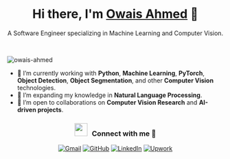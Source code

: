 <h1 align="center"> Hi there, I'm <a href="https://www.linkedin.com/in/owaisahmed/" target="blank">Owais Ahmed</a> 👋</h1> 
<p align="center"> A Software Engineer specializing in Machine Learning and Computer Vision. </p>
<br>

<p align="left"> <img src="https://komarev.com/ghpvc/?username=owaisahmed&label=Profile%20views&color=0e75b6&style=flat" alt="owais-ahmed" /> </p>

- 🔭 I’m currently working with **Python**, **Machine Learning**, **PyTorch**, **Object Detection**, **Object Segmentation**, and other **Computer Vision** technologies.
- 🌱 I’m expanding my knowledge in **Natural Language Processing**.
- 👯 I’m open to collaborations on **Computer Vision Research** and **AI-driven projects**.

<h3 align="center" > <img src="https://media.giphy.com/media/iY8CRBdQXODJSCERIr/giphy.gif" width="30" height="30" style="margin-right: 10px;">Connect with me 🤝 </h3>

<p align="center">
  <a href="mailto:owaisahmed142002@gmail.com"><img src="https://img.icons8.com/bubbles/50/000000/gmail.png" alt="Gmail"/></a>
  <a href="https://github.com/owaisahmed"><img src="https://img.icons8.com/bubbles/50/000000/github.png" alt="GitHub"/></a>
  <a href="https://www.linkedin.com/in/owaisahmed/"><img src="https://img.icons8.com/bubbles/50/000000/linkedin.png" alt="LinkedIn"/></a>
  <a href="https://www.upwork.com/freelancers/~01d0f80d1b8d230d23"><img src="https://img.icons8.com/bubbles/50/000000/upwork.png" alt="Upwork"/></a>
</p>